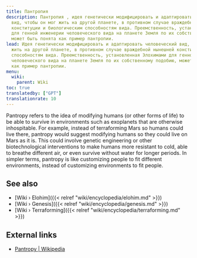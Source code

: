 ```yaml
---
title: Пантропия
description: Пантропия , идея генетически модифицировать и адаптировать человеческий
  вид, чтобы он мог жить на другой планете, в противном случае враждебной текущей
  конституции и биологическим способностям вида. Преемственность, установленная Элохимами
  для генной инженерии человеческого вида на планете Земля по их собственному подобию,
  может быть понята как пример пантропии.
lead: Идея генетически модифицировать и адаптировать человеческий вид, чтобы он мог
  жить на другой планете, в противном случае враждебной нынешней конституции и биологическим
  способностям вида. Преемственность, установленная Элохимами для генной инженерии
  человеческого вида на планете Земля по их собственному подобию, может быть понята
  как пример пантропии.
menu:
  wiki:
    parent: Wiki
toc: true
translatedby: ["GPT"]
translationrate: 10
---
```


Pantropy refers to the idea of modifying humans (or other forms of life) to be able to survive in environments such as exoplanets that are otherwise inhospitable. For example, instead of terraforming Mars so humans could live there, pantropy would suggest modifying humans so they could live on Mars as it is. This could involve genetic engineering or other biotechnological interventions to make humans more resistant to cold, able to breathe different air, or even survive without water for longer periods. In simpler terms, pantropy is like customizing people to fit different environments, instead of customizing environments to fit people.

## See also

- [Wiki › Elohim]({{< relref "wiki/encyclopedia/elohim.md" >}})
- [Wiki › Genesis]({{< relref "wiki/encyclopedia/genesis.md" >}})
- [Wiki › Terraforming]({{< relref "wiki/encyclopedia/terraforming.md" >}})

## External links

- [Pantropy | Wikipedia](https://en.wikipedia.org/wiki/Pantropy)

